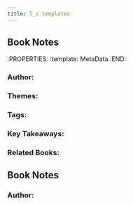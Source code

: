 ```yaml
---
title: l_s templates
---
```


## Book Notes
:PROPERTIES:
:template: MetaData
:END:
### Author:
### Themes:
### Tags:
### Key Takeaways:
### Related Books:
## Book Notes
### Author:
